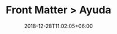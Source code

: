 ---
title: "Front Matter > Ayuda"
date: 2018-12-28T11:02:05+06:00
icon: "ti-info-alt"
type: "pages"
weight: 1
---